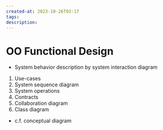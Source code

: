```yaml
---
created-at: 2023-10-26T03:17
tags: 
description:
---
```

# OO Functional Design
- System behavior description by system interaction diagram

1. Use-cases
2. System sequence diagram
3. System operations
4. Contracts
5. Collaboration diagram
6. Class diagram

- c.f. conceptual diagram